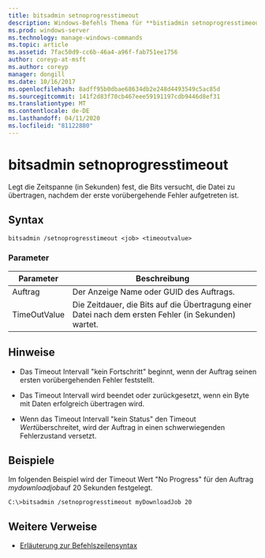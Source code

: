 ```yaml
---
title: bitsadmin setnoprogresstimeout
description: Windows-Befehls Thema für **bistiadmin setnoprogresstimeout**, mit dem die Zeitspanne (in Sekunden) festgelegt wird, die der Dienst versucht, die Datei zu übertragen, nachdem ein vorübergehender Fehler aufgetreten ist.
ms.prod: windows-server
ms.technology: manage-windows-commands
ms.topic: article
ms.assetid: 7fac50d9-cc6b-46a4-a96f-fab751ee1756
author: coreyp-at-msft
ms.author: coreyp
manager: dongill
ms.date: 10/16/2017
ms.openlocfilehash: 8adff95b0dbae68634db2e248d4493549c5ac85d
ms.sourcegitcommit: 141f2d83f70cb467eee59191197cdb9446d8ef31
ms.translationtype: MT
ms.contentlocale: de-DE
ms.lasthandoff: 04/11/2020
ms.locfileid: "81122880"
---
```

# <a name="bitsadmin-setnoprogresstimeout"></a>bitsadmin setnoprogresstimeout

Legt die Zeitspanne (in Sekunden) fest, die Bits versucht, die Datei zu übertragen, nachdem der erste vorübergehende Fehler aufgetreten ist.

## <a name="syntax"></a>Syntax

```
bitsadmin /setnoprogresstimeout <job> <timeoutvalue>
```

### <a name="parameters"></a>Parameter

| Parameter | Beschreibung |
| --------- | ----------- |
| Auftrag | Der Anzeige Name oder GUID des Auftrags. |
| TimeOutValue | Die Zeitdauer, die Bits auf die Übertragung einer Datei nach dem ersten Fehler (in Sekunden) wartet. |

## <a name="remarks"></a>Hinweise

- Das Timeout Intervall "kein Fortschritt" beginnt, wenn der Auftrag seinen ersten vorübergehenden Fehler feststellt.

- Das Timeout Intervall wird beendet oder zurückgesetzt, wenn ein Byte mit Daten erfolgreich übertragen wird.

- Wenn das Timeout Intervall "kein Status" den Timeout *Wert*überschreitet, wird der Auftrag in einen schwerwiegenden Fehlerzustand versetzt.

## <a name="examples"></a>Beispiele

Im folgenden Beispiel wird der Timeout Wert "No Progress" für den Auftrag *mydownloadjob*auf 20 Sekunden festgelegt.

```
C:\>bitsadmin /setnoprogresstimeout myDownloadJob 20
```

## <a name="additional-references"></a>Weitere Verweise

- [Erläuterung zur Befehlszeilensyntax](command-line-syntax-key.md)